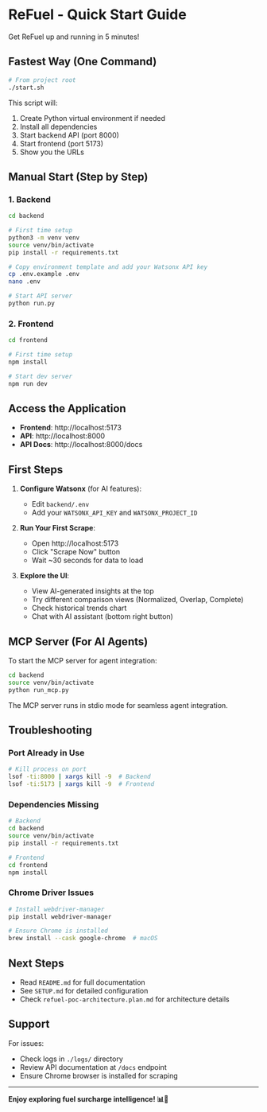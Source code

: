 # ReFuel - Quick Start Guide

Get ReFuel up and running in 5 minutes!

## Fastest Way (One Command)

```bash
# From project root
./start.sh
```

This script will:

1. Create Python virtual environment if needed
2. Install all dependencies
3. Start backend API (port 8000)
4. Start frontend (port 5173)
5. Show you the URLs

## Manual Start (Step by Step)

### 1. Backend

```bash
cd backend

# First time setup
python3 -m venv venv
source venv/bin/activate
pip install -r requirements.txt

# Copy environment template and add your Watsonx API key
cp .env.example .env
nano .env

# Start API server
python run.py
```

### 2. Frontend

```bash
cd frontend

# First time setup
npm install

# Start dev server
npm run dev
```

## Access the Application

- **Frontend**: http://localhost:5173
- **API**: http://localhost:8000
- **API Docs**: http://localhost:8000/docs

## First Steps

1. **Configure Watsonx** (for AI features):

   - Edit `backend/.env`
   - Add your `WATSONX_API_KEY` and `WATSONX_PROJECT_ID`

2. **Run Your First Scrape**:

   - Open http://localhost:5173
   - Click "Scrape Now" button
   - Wait ~30 seconds for data to load

3. **Explore the UI**:
   - View AI-generated insights at the top
   - Try different comparison views (Normalized, Overlap, Complete)
   - Check historical trends chart
   - Chat with AI assistant (bottom right button)

## MCP Server (For AI Agents)

To start the MCP server for agent integration:

```bash
cd backend
source venv/bin/activate
python run_mcp.py
```

The MCP server runs in stdio mode for seamless agent integration.

## Troubleshooting

### Port Already in Use

```bash
# Kill process on port
lsof -ti:8000 | xargs kill -9  # Backend
lsof -ti:5173 | xargs kill -9  # Frontend
```

### Dependencies Missing

```bash
# Backend
cd backend
source venv/bin/activate
pip install -r requirements.txt

# Frontend
cd frontend
npm install
```

### Chrome Driver Issues

```bash
# Install webdriver-manager
pip install webdriver-manager

# Ensure Chrome is installed
brew install --cask google-chrome  # macOS
```

## Next Steps

- Read `README.md` for full documentation
- See `SETUP.md` for detailed configuration
- Check `refuel-poc-architecture.plan.md` for architecture details

## Support

For issues:

- Check logs in `./logs/` directory
- Review API documentation at `/docs` endpoint
- Ensure Chrome browser is installed for scraping

---

**Enjoy exploring fuel surcharge intelligence! 📊🚀**
